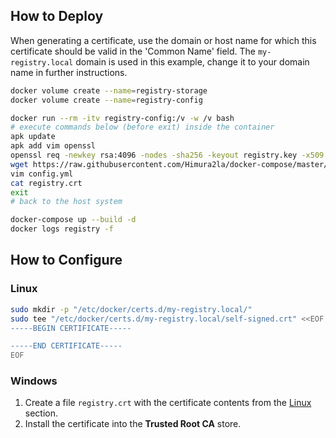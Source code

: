 ## How to Deploy

When generating a certificate, use the domain or host name for which this certificate should be valid in the 'Common Name' field. The `my-registry.local` domain is used in this example, change it to your domain name in further instructions.

```sh
docker volume create --name=registry-storage
docker volume create --name=registry-config

docker run --rm -itv registry-config:/v -w /v bash
# execute commands below (before exit) inside the container
apk update
apk add vim openssl
openssl req -newkey rsa:4096 -nodes -sha256 -keyout registry.key -x509 -days 365 -out registry.crt
wget https://raw.githubusercontent.com/Himura2la/docker-compose/master/registry/config.yml
vim config.yml
cat registry.crt
exit
# back to the host system

docker-compose up --build -d
docker logs registry -f
```

## How to Configure

### Linux

```sh
sudo mkdir -p "/etc/docker/certs.d/my-registry.local/"
sudo tee "/etc/docker/certs.d/my-registry.local/self-signed.crt" <<EOF
-----BEGIN CERTIFICATE-----

-----END CERTIFICATE-----
EOF
```

### Windows

1. Create a file `registry.crt` with the certificate contents from the [Linux](#linux) section.
2. Install the certificate into the **Trusted Root CA** store.
